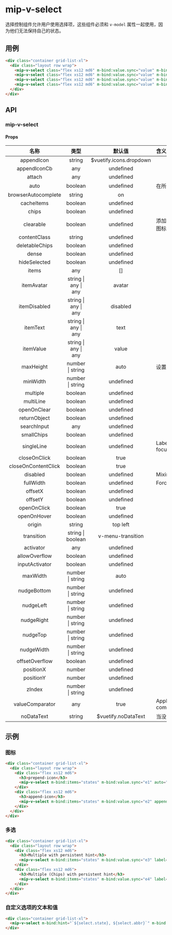# mip-v-select

选择控制组件允许用户使用选择项，这些组件必须和 `v-model` 属性一起使用，因为他们无法保持自己的状态。

## 用例

```html
<div class="container grid-list-xl">
  <div class="layout row wrap">
    <mip-v-select class="flex xs12 md6" m-bind:value.sync="value" m-bind:items="items" attach="" chips="" label="Chips" multiple></mip-v-select>
    <mip-v-select class="flex xs12 md6" m-bind:value.sync="value" m-bind:items="items" box="" chips="" label="Chips" multiple></mip-v-select>
    <mip-v-select class="flex xs12 md6" m-bind:value.sync="value" m-bind:items="items" chips="" label="Chips" multiple outline=""></mip-v-select>
    <mip-v-select class="flex xs12 md6" m-bind:value.sync="value" m-bind:items="items" chips="" label="Chips" multiple solo=""></mip-v-select>
  </div>
</div>
```

## API

### mip-v-select

#### Props

名称|类型|默认值|含义
:--:|:--:|:--:|:---
appendIcon|string|$vuetify.icons.dropdown|
appendIconCb|any|undefined|
attach|any|undefined|
auto|boolean|undefined|在所选择的元素上居中列表
browserAutocomplete|string|on|
cacheItems|boolean|undefined|
chips|boolean|undefined|
clearable|boolean|undefined|添加输入框清除功能，默认图标是 Material Icons **clear**
contentClass|string|undefined|
deletableChips|boolean|undefined|
dense|boolean|undefined|
hideSelected|boolean|undefined|
items|any|[]|
itemAvatar|string \| any \| any|avatar|
itemDisabled|string \| any \| any|disabled|
itemText|string \| any \| any|text|
itemValue|string \| any \| any|value|
maxHeight|number \| string|auto|设置内容的最大高度
minWidth|number \| string|undefined|
multiple|boolean|undefined|
multiLine|boolean|undefined|
openOnClear|boolean|undefined|
returnObject|boolean|undefined|
searchInput|any|undefined|
smallChips|boolean|undefined|
singleLine|boolean|undefined|Label does not move on focus/dirty
closeOnClick|boolean|true|
closeOnContentClick|boolean|true|
disabled|boolean|undefined|Mixins.Input.props.disabled
fullWidth|boolean|undefined|Forces 100% width
offsetX|boolean|undefined|
offsetY|boolean|undefined|
openOnClick|boolean|true|
openOnHover|boolean|undefined|
origin|string|top left|
transition|string \| boolean|v-menu-transition|
activator|any|undefined|
allowOverflow|boolean|undefined|
inputActivator|boolean|undefined|
maxWidth|number \| string|auto|
nudgeBottom|number \| string|undefined|
nudgeLeft|number \| string|undefined|
nudgeRight|number \| string|undefined|
nudgeTop|number \| string|undefined|
nudgeWidth|number \| string|undefined|
offsetOverflow|boolean|undefined|
positionX|number|undefined|
positionY|number|undefined|
zIndex|number \| string|undefined|
valueComparator|any|true|Apply a custom value comparator function
noDataText|string|$vuetify.noDataText|当没有数据时显示的文本

## 示例

### 图标

```html
<div class="container grid-list-xl">
  <div class="layout row wrap">
    <div class="flex xs12 md6">
      <h3>prepend-icon</h3>
      <mip-v-select m-bind:items="states" m-bind:value.sync="e1" auto="" label="Select" hide-details="" prepend-icon="map" single-line=""></mip-v-select>
    </div>
    <div class="flex xs12 md6">
      <h3>append-icon</h3>
      <mip-v-select m-bind:items="states" m-bind:value.sync="e2" append-outer-icon="map" auto="" hide-details="" label="Select" single-line=""></mip-v-select>
    </div>
  </div>
</div>
```

### 多选

```html
<div class="container grid-list-xl">
  <div class="layout row wrap">
    <div class="flex xs12 md6">
      <h3>Multiple with persistent hint</h3>
      <mip-v-select m-bind:items="states" m-bind:value.sync="e3" label="Select" multiple max-height="400" hint="Pick your favorite states" persistent-hint=""></mip-v-select>
    </div>
    <div class="flex xs12 md6">
      <h3>Multiple (Chips) with persistent hint</h3>
      <mip-v-select m-bind:items="states" m-bind:value.sync="e4" label="Select" multiple chips="" hint="What are the target regions" persistent-hint=""></mip-v-select>
    </div>
  </div>
</div>
```

### 自定义选项的文本和值

```html
<div class="container grid-list-xl">
  <mip-v-select m-bind:hint="`${select.state}, ${select.abbr}`" m-bind:items="items2" m-bind:value.sync="select" item-text="state" item-value="abbr" label="Select" persistent-hint="" return-object="" single-line=""></mip-v-select>
</div>
```
